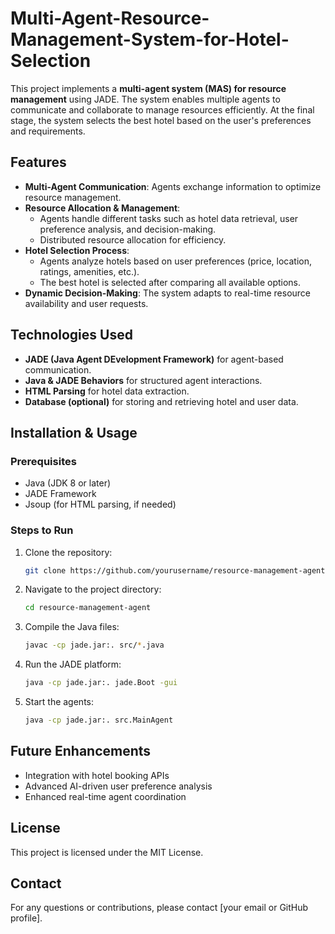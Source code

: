 # Multi-Agent-Resource-Management-System-for-Hotel-Selection


This project implements a **multi-agent system (MAS) for resource management** using JADE. The system enables multiple agents to communicate and collaborate to manage resources efficiently. At the final stage, the system selects the best hotel based on the user's preferences and requirements.

## Features
- **Multi-Agent Communication**: Agents exchange information to optimize resource management.
- **Resource Allocation & Management**:
  - Agents handle different tasks such as hotel data retrieval, user preference analysis, and decision-making.
  - Distributed resource allocation for efficiency.
- **Hotel Selection Process**:
  - Agents analyze hotels based on user preferences (price, location, ratings, amenities, etc.).
  - The best hotel is selected after comparing all available options.
- **Dynamic Decision-Making**: The system adapts to real-time resource availability and user requests.

## Technologies Used
- **JADE (Java Agent DEvelopment Framework)** for agent-based communication.
- **Java & JADE Behaviors** for structured agent interactions.
- **HTML Parsing** for hotel data extraction.
- **Database (optional)** for storing and retrieving hotel and user data.

## Installation & Usage
### Prerequisites
- Java (JDK 8 or later)
- JADE Framework
- Jsoup (for HTML parsing, if needed)

### Steps to Run
1. Clone the repository:
   ```bash
   git clone https://github.com/yourusername/resource-management-agent.git
   ```
2. Navigate to the project directory:
   ```bash
   cd resource-management-agent
   ```
3. Compile the Java files:
   ```bash
   javac -cp jade.jar:. src/*.java
   ```
4. Run the JADE platform:
   ```bash
   java -cp jade.jar:. jade.Boot -gui
   ```
5. Start the agents:
   ```bash
   java -cp jade.jar:. src.MainAgent
   ```

## Future Enhancements
- Integration with hotel booking APIs
- Advanced AI-driven user preference analysis
- Enhanced real-time agent coordination

## License
This project is licensed under the MIT License.

## Contact
For any questions or contributions, please contact [your email or GitHub profile].

